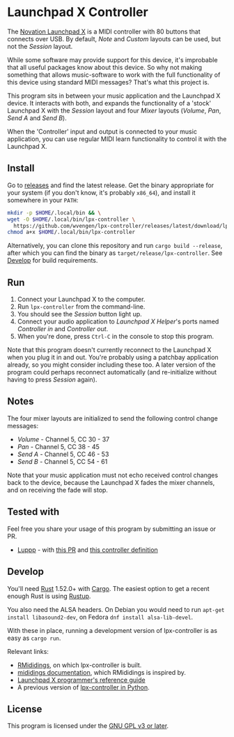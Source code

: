 # Launchpad X Controller

The [Novation Launchpad X](https://novationmusic.com/en/launch/launchpad-x) is a MIDI controller
with 80 buttons that connects over USB. By default, _Note_ and _Custom_ layouts can be used, but
not the _Session_ layout.

While some software may provide support for this device, it's improbable that all useful packages
know about this device. So why not making something that allows music-software to work with the
full functionality of this device using standard MIDI messages? That's what this project is.

This program sits in between your music application and the Launchpad X device. It interacts with
both, and expands the functionality of a 'stock' Launchpad X with the _Session_ layout and four
_Mixer_ layouts (_Volume_, _Pan_, _Send A_ and _Send B_).

When the 'Controller' input and output is connected to your music application, you can use regular
MIDI learn functionality to control it with the Launchpad X.

## Install

Go to [releases](https://github.com/wvengen/lpx-controller/releases) and find the latest release.
Get the binary appropriate for your system (if you don't know, it's probably `x86_64`), and install
it somewhere in your `PATH`:

```sh
mkdir -p $HOME/.local/bin && \
wget -O $HOME/.local/bin/lpx-controller \
  https://github.com/wvengen/lpx-controller/releases/latest/download/lpx-controller-`uname -i` && \
chmod a+x $HOME/.local/bin/lpx-controller
```

Alternatively, you can clone this repository and run `cargo build --release`, after which you
can find the binary as `target/release/lpx-controller`. See [Develop](#develop) for build requirements.

## Run

1. Connect your Launchpad X to the computer.
2. Run `lpx-controller` from the command-line.
3. You should see the _Session_ button light up.
4. Connect your audio application to _Launchpad X Helper_'s ports named _Controller in_ and _Controller out_.
5. When you're done, press `Ctrl-C` in the console to stop this program.

Note that this program doesn't currently reconnect to the Launchpad X when you plug it in and out. You're
probably using a patchbay application already, so you might consider including these too. A later version of
the program could perhaps reconnect automatically (and re-initialize without having to press _Session_ again).

## Notes

The four mixer layouts are initialized to send the following control change messages:
- _Volume_ - Channel 5, CC 30 - 37
- _Pan_ - Channel 5, CC 38 - 45
- _Send A_ - Channel 5, CC 46 - 53
- _Send B_ - Channel 5, CC 54 - 61

Note that your music application must not echo received control changes back to the device, because the
Launchpad X fades the mixer channels, and on receiving the fade will stop.

## Tested with

Feel free you share your usage of this program by submitting an issue or PR.

* [Luppp](http://openavproductions.com/luppp/) -
    with [this PR](https://github.com/openAVproductions/openAV-Luppp/pull/310)
    and [this controller definition](https://gist.github.com/wvengen/dd43cc82ad4ef425630fa290c1f2b3e9)

## Develop

You'll need [Rust](https://www.rust-lang.org/) 1.52.0+ with [Cargo](https://doc.rust-lang.org/cargo/).
The easiest option to get a recent enough Rust is using [Rustup](https://rustup.rs/).

You also need the ALSA headers. On Debian you would need to run `apt-get install libasound2-dev`,
on Fedora `dnf install alsa-lib-devel`.

With these in place, running a development version of lpx-controller is as easy as `cargo run`.

Relevant links:
- [RMididings](https://github.com/wvengen/rmididings), on which lpx-controller is built.
- [mididings documentation](http://dsacre.github.io/mididings/doc/), which RMididings is inspired by.
- [Launchpad X programmer's reference guide](https://fael-downloads-prod.focusrite.com/customer/prod/s3fs-public/downloads/Launchpad%20X%20-%20Programmers%20Reference%20Manual.pdf)
- A previous version of [lpx-controller in Python](https://github.com/wvengen/lpx-controller/tree/python).

## License

This program is licensed under the [GNU GPL v3 or later](LICENSE.md).
